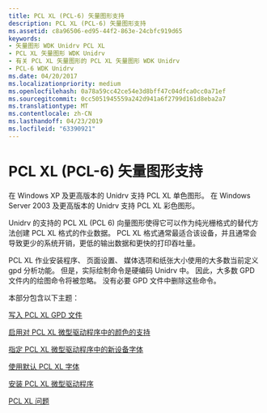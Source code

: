 ```yaml
---
title: PCL XL (PCL-6) 矢量图形支持
description: PCL XL (PCL-6) 矢量图形支持
ms.assetid: c8a96506-ed95-44f2-863e-24cbfc919d65
keywords:
- 矢量图形 WDK Unidrv PCL XL
- PCL XL 矢量图形 WDK Unidrv
- 有关 PCL XL 矢量图形的 PCL XL 矢量图形 WDK Unidrv
- PCL-6 WDK Unidrv
ms.date: 04/20/2017
ms.localizationpriority: medium
ms.openlocfilehash: 0a78a59cc42ce54e3d8bff47c04dfca0cc0a71ef
ms.sourcegitcommit: 0cc5051945559a242d941a6f2799d161d8eba2a7
ms.translationtype: MT
ms.contentlocale: zh-CN
ms.lasthandoff: 04/23/2019
ms.locfileid: "63390921"
---
```

# <a name="pcl-xl-pcl-6-vector-graphics-support"></a>PCL XL (PCL-6) 矢量图形支持





在 Windows XP 及更高版本的 Unidrv 支持 PCL XL 单色图形。 在 Windows Server 2003 及更高版本的 Unidrv 支持 PCL XL 彩色图形。

Unidrv 的支持的 PCL XL (PCL 6) 向量图形使得它可以作为纯光栅格式的替代方法创建 PCL XL 格式的作业数据。 PCL XL 格式通常最适合该设备，并且通常会导致更少的系统开销，更低的输出数据和更快的打印吞吐量。

PCL XL 作业安装程序、 页面设置、 媒体选项和纸张大小使用的大多数当前定义 gpd 分析功能。 但是，实际绘制命令是硬编码 Unidrv 中。 因此，大多数 GPD 文件内的绘图命令将被忽略。 没有必要 GPD 文件中删除这些命令。

本部分包含以下主题：

[写入 PCL XL GPD 文件](writing-a-pcl-xl-gpd-file.md)

[启用对 PCL XL 微型驱动程序中的颜色的支持](enabling-support-for-color-in-pcl-xl-minidrivers.md)

[指定 PCL XL 微型驱动程序中的新设备字体](specifying-new-device-fonts-in-pcl-xl-minidrivers.md)

[使用默认 PCL XL 字体](using-default-pcl-xl-fonts.md)

[安装 PCL XL 微型驱动程序](installing-a-pcl-xl-minidriver.md)

[PCL XL 问题](pcl-xl-issues.md)

 

 




